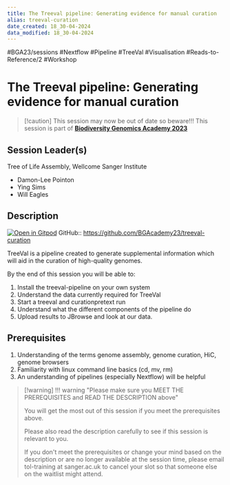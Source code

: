 ```yaml
---
title: The Treeval pipeline: Generating evidence for manual curation
alias: treeval-curation
date_created: 18_30-04-2024
data_modified: 18_30-04-2024
---
```

#BGA23/sessions #Nextflow #Pipeline #TreeVal #Visualisation #Reads-to-Reference/2 #Workshop

# The Treeval pipeline: Generating evidence for manual curation

> [!caution] This session may now be out of date so beware!!!
> This session is part of [**Biodiversity Genomics Academy 2023**](https://BGA23.org)

## Session Leader(s)

Tree of Life Assembly, Wellcome Sanger Institute

- Damon-Lee Pointon
- Ying Sims
- Will Eagles

## Description
[![Open in Gitpod](https://gitpod.io/button/open-in-gitpod.svg)](https://gitpod.io/#https://github.com/BGAcademy23/treeval-curation)
GitHub:: https://github.com/BGAcademy23/treeval-curation

TreeVal is a pipeline created to generate supplemental information which will aid in the curation of high-quality genomes.

By the end of this session you will be able to:

1. Install the treeval-pipeline on your own system
2. Understand the data currently required for TreeVal
3. Start a treeval and curationpretext run
4. Understand what the different components of the pipeline do
5. Upload results to JBrowse and look at our data.

## Prerequisites

1. Understanding of the terms genome assembly, genome curation, HiC, genome browsers
2. Familiarity with linux command line basics (cd, mv, rm)
3. An understanding of pipelines (especially Nextflow) will be helpful

> [!warning] !!! warning "Please make sure you MEET THE PREREQUISITES and READ THE DESCRIPTION above"
> 
> You will get the most out of this session if you meet the prerequisites above.
> 
> Please also read the description carefully to see if this session is relevant to you.
> 
> If you don't meet the prerequisites or change your mind based on the description or are no longer available at the session time, please email tol-training at sanger.ac.uk to cancel your slot so that someone else on the waitlist might attend.
